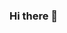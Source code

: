 ### Hi there 👋

<!--
**wmwassmann/wmwassmann** is a ✨ _special_ ✨ repository because its `README.md` (this file) appears on your GitHub profile.

[![William Wassmann's GitHub stats](https://github-readme-stats.vercel.app/api?username=wmwassmann](https://github.com/anuraghazra/github-readme-stats)


Here are some ideas to get you started:

- 🔭 I’m currently working on ...
- 🌱 I’m currently learning ...
- 👯 I’m looking to collaborate on ...
- 🤔 I’m looking for help with ...
- 💬 Ask me about ...
- 📫 How to reach me: ...
- 😄 Pronouns: ...
- ⚡ Fun fact: ...
-->
